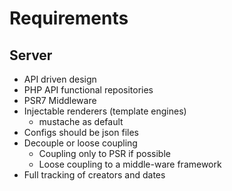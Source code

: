 Requirements
============

## Server ##

- API driven design
- PHP API functional repositories
- PSR7 Middleware
- Injectable renderers (template engines)
    - mustache as default
- Configs should be json files
- Decouple or loose coupling
    - Coupling only to PSR if possible
    - Loose coupling to a middle-ware framework
- Full tracking of creators and dates
